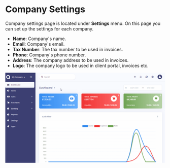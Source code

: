 Company Settings
================

Company settings page is located under **Settings** menu. On this page you can set up the settings for each company.

- **Name**: Company's name.
- **Email**: Company's email.
- **Tax Number**: The tax number to be used in invoices.
- **Phone**: Company's phone number.
- **Address**: The company address to be used in invoices.
- **Logo**: The company logo to be used in client portal, invoices etc.

![general company](_images/company.gif)
